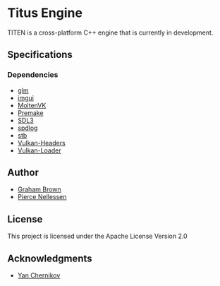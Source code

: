 # Titus Engine

TITEN is a cross-platform C++ engine that is currently in development.

## Specifications

### Dependencies
* [glm](https://github.com/g-truc/glm)
* [imgui](https://github.com/ocornut/imgui)
* [MoltenVK](https://github.com/KhronosGroup/MoltenVK)
* [Premake](https://github.com/premake/premake-core)
* [SDL3](https://github.com/libsdl-org/SDL)
* [spdlog](https://github.com/gabime/spdlog)
* [stb](https://github.com/nothings/stb)
* [Vulkan-Headers](https://github.com/KhronosGroup/Vulkan-Headers)
* [Vulkan-Loader](https://github.com/KhronosGroup/Vulkan-Loader)

## Author

* [Graham Brown](https://www.linkedin.com/in/gmbrown224/)
* [Pierce Nellessen](https://www.linkedin.com/in/pierce-nellessen-188366197/)

## License

This project is licensed under the Apache License Version 2.0

## Acknowledgments

* [Yan Chernikov](https://www.linkedin.com/in/yan-chernikov/?originalSubdomain=au)